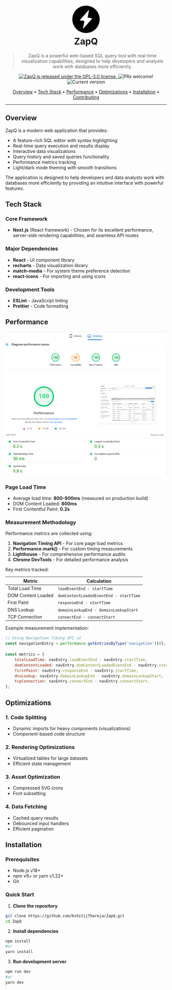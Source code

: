 <div align="center">

  <h1>
    <img src="static/zapq.png" width="90" height="90" alt="ZapQ Logo"/><br/>
    ZapQ
  </h1>

> ZapQ is a powerful web-based SQL query tool with real-time visualization capabilities, designed to help developers and analysts work with databases more efficiently.

  <p>
    <a href="https://github.com/your-username/sql-explorer/blob/main/LICENSE">
      <img src="https://img.shields.io/badge/license-GPL-blue.svg" alt="ZapQ is released under the GPL-3.0 license." />
    </a>
    <img src="https://img.shields.io/badge/PRs-welcome-brightgreen.svg" alt="PRs welcome!" />
    <img src="https://img.shields.io/badge/version-1.0.0-blue.svg" alt="Current version" />
  </p>

  <p>
    <a href="#overview">Overview</a> •
    <a href="#tech-stack">Tech Stack</a> •
    <a href="#performance">Performance</a> •
    <a href="#optimizations">Optimizations</a> •
    <a href="#installation">Installation</a> •
    <a href="#contributing">Contributing</a>
  </p>
</div>

---

## Overview

ZapQ is a modern web application that provides:

- A feature-rich SQL editor with syntax highlighting
- Real-time query execution and results display
- Interactive data visualizations
- Query history and saved queries functionality
- Performance metrics tracking
- Light/dark mode theming with smooth transitions

The application is designed to help developers and data analysts work with databases more efficiently by providing an intuitive interface with powerful features.

## Tech Stack

### Core Framework

- **Next.js** (React framework) - Chosen for its excellent performance, server-side rendering capabilities, and seamless API routes

### Major Dependencies

- **React** - UI component library
- **recharts** - Data visualization library
- **match-media** - For system theme preference detection
- **react-icons** - For importing and using icons

### Development Tools

- **ESLint** - JavaScript linting
- **Prettier** - Code formatting

## Performance

![Lighthouse Report](static/report.png "Lighthouse Report")

### Page Load Time

- Average load time: **800-900ms** (measured on production build)
- DOM Content Loaded: **800ms**
- First Contentful Paint: **0.2s**

### Measurement Methodology

Performance metrics are collected using:

1. **Navigation Timing API** - For core page load metrics
2. **Performance.mark()** - For custom timing measurements
3. **Lighthouse** - For comprehensive performance audits
4. **Chrome DevTools** - For detailed performance analysis

Key metrics tracked:

| Metric | Calculation |
|--------|-------------|
| Total Load Time | `loadEventEnd - startTime` |
| DOM Content Loaded | `domContentLoadedEventEnd - startTime` |
| First Paint | `responseEnd - startTime` |
| DNS Lookup | `domainLookupEnd - domainLookupStart` |
| TCP Connection | `connectEnd - connectStart` |

Example measurement implementation:

```javascript
// Using Navigation Timing API v2
const navigationEntry = performance.getEntriesByType('navigation')[0];

const metrics = {
    totalLoadTime: navEntry.loadEventEnd - navEntry.startTime,
    domContentLoaded: navEntry.domContentLoadedEventEnd - navEntry.startTime,
    firstPaint: navEntry.responseEnd - navEntry.startTime,
    dnsLookup: navEntry.domainLookupEnd - navEntry.domainLookupStart,
    tcpConnection: navEntry.connectEnd - navEntry.connectStart,
};
```

## Optimizations

### 1. Code Splitting

- Dynamic imports for heavy components (visualizations)
- Component-based code structure

### 2. Rendering Optimizations

- Virtualized tables for large datasets
- Efficient state management

### 3. Asset Optimization

- Compressed SVG icons
- Font subsetting

### 4. Data Fetching

- Cached query results
- Debounced input handlers
- Efficient pagination

## Installation

### Prerequisites

- Node.js v18+
- npm v9+ or yarn v1.22+
- Git

### Quick Start

1. **Clone the repository**

```bash
git clone https://github.com/KshitijThareja/ZapQ.git
cd ZapQ
```

2. **Install dependencies**

```bash
npm install
#or
yarn install
```

3. **Run development server**

```bash
npm run dev
#or
yarn dev
```
